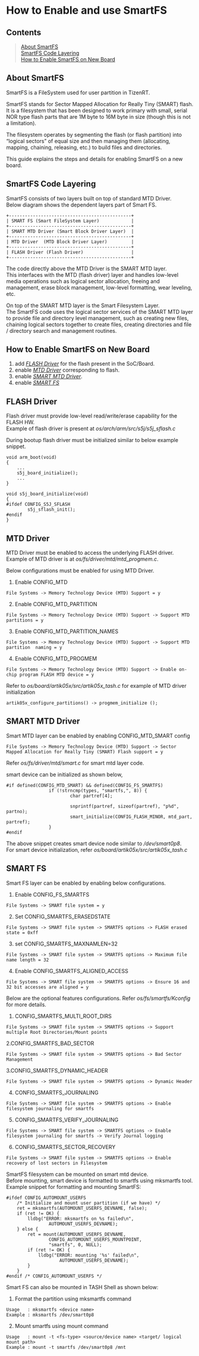 # How to Enable and use SmartFS

## Contents
> [About SmartFS](#about-smartfs)  
> [SmartFS Code Layering](#smartfs-code-layering)  
> [How to Enable SmartFS on New Board](#how-to-enable-smartfs-on-new-board)  

## About SmartFS
SmartFS is a FileSystem used for user partition in TizenRT.  

SmartFS stands for Sector Mapped Allocation for Really Tiny (SMART) flash.  
It is a filesystem that has been designed to work primary with small,
serial NOR type flash parts that are 1M byte to 16M byte in size
(though this is not a limitation).

The filesystem operates by segmenting the flash (or flash partition)
into “logical sectors” of equal size and then managing them (allocating,
mapping, chaining, releasing, etc.) to build files and directories.

This guide explains the steps and details for enabling SmartFS on a new board.

## SmartFS Code Layering

SmartFS consists of two layers built on top of standard MTD Driver.  
Below diagram shows the dependent layers part of Smart FS.

```
+----------------------------------------------+
| SMART FS (Smart FileSystem Layer)            |
+----------------------------------------------+
| SMART MTD Driver (Smart Block Driver Layer)  |
+----------------------------------------------+
| MTD Driver  (MTD Block Driver Layer)         |
+----------------------------------------------+
| FLASH Driver (Flash Driver)                  |
+----------------------------------------------+
```

The code directly above the MTD Driver is the SMART MTD layer.  
This interfaces with the MTD (flash driver) layer and handles low-level
media operations such as logical sector allocation, freeing and management,
erase block management, low-level formatting, wear leveling, etc.

On top of the SMART MTD layer is the Smart Filesystem Layer.  
The SmartFS code uses the logical sector services of the SMART MTD layer to
provide file and directory level management, such as creating new files,
chaining logical sectors together to create files, creating directories and
 file / directory search and management routines.

## How to Enable SmartFS on New Board
1. add *[FLASH Driver](#flash-driver)* for the flash present in the SoC/Board.  
2. enable *[MTD Driver](#mtd-driver)* corresponding to flash.  
3. enable *[SMART MTD Driver](#smart-mtd-driver)*.  
4. enable *[SMART FS](#smart-fs)*

## FLASH Driver
Flash driver must provide low-level read/write/erase capability for the FLASH HW.  
Example of flash driver is present at *os/arch/arm/src/s5j/s5j_sflash.c*

During bootup flash driver must be initialized similar to below example snippet.
```
void arm_boot(void)
{
	...
	s5j_board_initialize();
	...
}

void s5j_board_initialize(void)
{
#ifdef CONFIG_S5J_SFLASH
        s5j_sflash_init();
#endif
}
```
## MTD Driver
MTD Driver must be enabled to access the underlying FLASH driver.  
Example of MTD driver is at *os/fs/driver/mtd/mtd_progmem.c*.  

Below configurations must be enabled for using MTD Driver.
1. Enable CONFIG_MTD  
```
File Systems -> Memory Technology Device (MTD) Support = y
```
2. Enable CONFIG_MTD_PARTITION  
```
File Systems -> Memory Technology Device (MTD) Support -> Support MTD partitions = y
```
3. Enable CONFIG_MTD_PARTITION_NAMES  
```
File Systems -> Memory Technology Device (MTD) Support -> Support MTD partition  naming = y
```
4. Enable CONFIG_MTD_PROGMEM  
```
File Systems -> Memory Technology Device (MTD) Support -> Enable on-chip program FLASH MTD device = y
```

Refer to *os/board/artik05x/src/artik05x_tash.c* for example of MTD driver initialization
```
artik05x_configure_partitions() -> progmem_initialize ();
```

## SMART MTD Driver
Smart MTD layer can be enabled by enabling CONFIG_MTD_SMART config
```
File Systems -> Memory Technology Device (MTD) Support -> Sector Mapped Allocation for Really Tiny (SMART) Flash support = y
```

Refer *os/fs/driver/mtd/smart.c* for smart mtd layer code.

smart device can be initialized as shown below,
```
#if defined(CONFIG_MTD_SMART) && defined(CONFIG_FS_SMARTFS)
                if (!strncmp(types, "smartfs,", 8)) {
                        char partref[4];

                        snprintf(partref, sizeof(partref), "p%d", partno);
                        smart_initialize(CONFIG_FLASH_MINOR, mtd_part, partref);
                }
#endif

```
The above snippet creates smart device node similar to */dev/smart0p8*.  
For smart device initialization, refer *os/board/artik05x/src/artik05x_tash.c*

## SMART FS
Smart FS layer can be enabled by enabling below configurations.  
1. Enable CONFIG_FS_SMARTFS
```
File Systems -> SMART file system = y
```
2. Set CONFIG_SMARTFS_ERASEDSTATE
```
File Systems -> SMART file system -> SMARTFS options -> FLASH erased state = 0xff
```
3. set CONFIG_SMARTFS_MAXNAMLEN=32
```
File Systems -> SMART file system -> SMARTFS options -> Maximum file name length = 32
```
4. Enable CONFIG_SMARTFS_ALIGNED_ACCESS
```
File Systems -> SMART file system -> SMARTFS options -> Ensure 16 and 32 bit accesses are aligned = y
```

Below are the optional features configurations. Refer *os/fs/smartfs/Kconfig* for more details.  
1. CONFIG_SMARTFS_MULTI_ROOT_DIRS
```
File Systems -> SMART file system -> SMARTFS options -> Support multiple Root Directories/Mount points
```
2.CONFIG_SMARTFS_BAD_SECTOR
```
File Systems -> SMART file system -> SMARTFS options -> Bad Sector Management
```
3.CONFIG_SMARTFS_DYNAMIC_HEADER
```
File Systems -> SMART file system -> SMARTFS options -> Dynamic Header
```
4. CONFIG_SMARTFS_JOURNALING
```
File Systems -> SMART file system -> SMARTFS options -> Enable filesystem journaling for smartfs
```
5. CONFIG_SMARTFS_VERIFY_JOURNALING
```
File Systems -> SMART file system -> SMARTFS options -> Enable filesystem journaling for smartfs -> Verify Journal logging
```
6. CONFIG_SMARTFS_SECTOR_RECOVERY
```
File Systems -> SMART file system -> SMARTFS options -> Enable recovery of lost sectors in Filesystem
```
SmartFS filesystem can be mounted on smart mtd device.  
Before mounting, smart device is formatted to smartfs using mksmartfs tool.  
Example snippet for formatting and mounting SmartFS:
```
#ifdef CONFIG_AUTOMOUNT_USERFS
	/* Initialize and mount user partition (if we have) */
	ret = mksmartfs(AUTOMOUNT_USERFS_DEVNAME, false);
	if (ret != OK) {
		lldbg("ERROR: mksmartfs on %s failed\n",
				AUTOMOUNT_USERFS_DEVNAME);
	} else {
		ret = mount(AUTOMOUNT_USERFS_DEVNAME,
				CONFIG_AUTOMOUNT_USERFS_MOUNTPOINT,
				"smartfs", 0, NULL);
		if (ret != OK) {
			lldbg("ERROR: mounting '%s' failed\n",
					AUTOMOUNT_USERFS_DEVNAME);
		}
	}
#endif /* CONFIG_AUTOMOUNT_USERFS */
```
Smart FS can also be mounted in TASH Shell as shown below:  
1. Format the partition using mksmartfs command
```
Usage   : mksmartfs <device name>
Example : mksmartfs /dev/smart0p8
```
2. Mount smartfs using mount command
```
Usage   : mount -t <fs-type> <source/device name> <target/ logical mount path>
Example : mount -t smartfs /dev/smart0p8 /mnt
```
